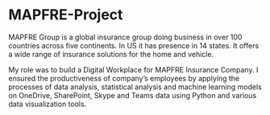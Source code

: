 # MAPFRE-Project
MAPFRE Group is a global insurance group doing business in over 100 countries across five continents. In US it has presence in 14 states. It offers a wide range of insurance solutions for the home and vehicle. 

My role was to build a Digital Workplace for MAPFRE Insurance Company. I ensured the productiveness of company’s employees by applying the processes of data analysis, statistical analysis and machine learning models on OneDrive, SharePoint, Skype and Teams data using Python and various data visualization tools. 
